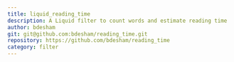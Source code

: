 ```yaml
---
title: liquid_reading_time
description: A Liquid filter to count words and estimate reading time
author: bdesham
git: git@github.com:bdesham/reading_time.git
repository: https://github.com/bdesham/reading_time
category: filter
---
```

